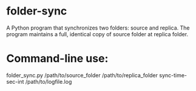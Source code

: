 # folder-sync
A Python program that synchronizes two folders: source and replica. 
The program maintains a full, identical copy of source folder at replica folder.

# Command-line use:
folder_sync.py /path/to/source_folder /path/to/replica_folder sync-time-sec-int /path/to/logfile.log
